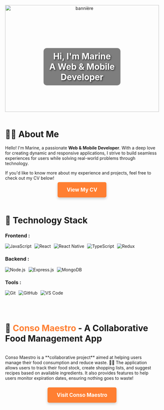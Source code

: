<div style="position: relative; text-align: center;">

 <img src="https://res.cloudinary.com/dhwgdubhq/image/upload/v1734431099/banie%CC%80re_zjpvif.png" alt="bannière" style="width: 100%; height: 350px; object-fit: cover;">

 <div style="position: absolute; bottom: 25%; left: 50%; transform: translateX(-50%); color: white; font-size: 2em; font-weight: bold; text-shadow: 2px 2px 4px rgba(0, 0, 0, 0.7); background-color: rgba(0, 0, 0, 0.5); padding: 10px; border-radius: 10px;">
    Hi, I'm Marine  
    <br>
    A Web & Mobile Developer
  </div>
</div>
<br>

# <span style="font-size: 1em;">👩‍💻 About Me</span>

<p>
  Hello! I'm Marine, a passionate <strong>Web & Mobile Developer</strong>. With a deep love for creating dynamic and responsive applications, I strive to build seamless experiences for users while solving real-world problems through technology.
</p>

<p>
  If you'd like to know more about my experience and projects, feel free to check out my CV below!
</p>
<!-- Lien vers le CV avec bouton stylisé -->
<div style="text-align: center; margin-top: 20px;">
  <a href="https://drive.google.com/file/d/18LHmDw4wgqX4cAaSy4cPgdw-rY2Tcv6J/view?usp=sharing" target="_blank" style="padding: 15px 30px; background-color: #ff7f32; color: white; text-decoration: none; border-radius: 5px; font-size: 1.2em; font-weight: bold; box-shadow: 0 4px 8px rgba(0, 0, 0, 0.2);">
    View My CV
  </a>
</div>
<br>
<br>

# 🚀 Technology Stack


### Frontend :
<div style="display: flex; gap: 10px; align-items: center;">
  <img src="https://img.shields.io/badge/JavaScript-%23F7DF1E?style=for-the-badge&logo=javascript&logoColor=white" alt="JavaScript">
  <img src="https://img.shields.io/badge/React-%2361DAFB?style=for-the-badge&logo=react&logoColor=white" alt="React">
  <img src="https://img.shields.io/badge/React%20Native-%2323232A?style=for-the-badge&logo=react&logoColor=white" alt="React Native">
  <img src="https://img.shields.io/badge/TypeScript-%232B81D3?style=for-the-badge&logo=typescript&logoColor=white" alt="TypeScript">
  <img src="https://img.shields.io/badge/Redux-%23593D88?style=for-the-badge&logo=redux&logoColor=white" alt="Redux">
</div>

### Backend :
<div style="display: flex; gap: 10px; align-items: center;">
  <img src="https://img.shields.io/badge/Node.js-%2361DAFB?style=for-the-badge&logo=nodedotjs&logoColor=white" alt="Node.js">
  <img src="https://img.shields.io/badge/Express.js-%23404D59?style=for-the-badge&logo=express&logoColor=white" alt="Express.js">
  <img src="https://img.shields.io/badge/MongoDB-%2347A248?style=for-the-badge&logo=mongodb&logoColor=white" alt="MongoDB">
</div>

### Tools :
<div style="display: flex; gap: 10px; align-items: center;">
  <img src="https://img.shields.io/badge/Git-%23F1502F?style=for-the-badge&logo=git&logoColor=white" alt="Git">
  <img src="https://img.shields.io/badge/GitHub-%23121011?style=for-the-badge&logo=github&logoColor=white" alt="GitHub">
  <img src="https://img.shields.io/badge/VS%20Code-%23007ACC?style=for-the-badge&logo=visualstudiocode&logoColor=white" alt="VS Code">
</div>
<br>
<br>
<br>

# 🥑 <span style="color: #FF7F32;">**Conso Maestro**</span> - A Collaborative Food Management App

<br>
Conso Maestro is a **collaborative project** aimed at helping users manage their food consumption and reduce waste. 🍎🥕  
The application allows users to track their food stock, create shopping lists, and suggest recipes based on available ingredients. It also provides features to help users monitor expiration dates, ensuring nothing goes to waste!

<!-- Button -->
<div style="text-align: center; margin-top: 20px;">
<br>
  <a href="https://youtu.be/5kJMQ8H_8Hk" target="_blank" style="padding: 15px 30px; background-color: #ff7f32; color: white; text-decoration: none; border-radius: 5px; font-size: 1.2em; font-weight: bold; box-shadow: 0 4px 8px rgba(0, 0, 0, 0.2);">
    Visit Conso Maestro
  </a>
</div>






